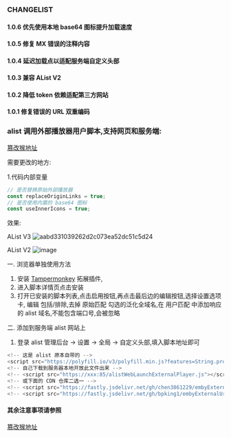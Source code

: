 ### CHANGELIST

#### 1.0.6 优先使用本地 base64 图标提升加载速度

#### 1.0.5 修复 MX 错误的注释内容

#### 1.0.4 延迟加载点以适配服务端自定义头部

#### 1.0.3 兼容 AList V2

#### 1.0.2 降低 token 依赖适配第三方网站

#### 1.0.1 修复错误的 URL 双重编码

### alist 调用外部播放器用户脚本,支持网页和服务端:

[篡改猴地址](https://greasyfork.org/zh-CN/scripts/494829)

需要更改的地方:

1.代码内部变量

```javascript
// 是否替换原始外部播放器
const replaceOriginLinks = true;
// 是否使用内置的 base64 图标
const useInnerIcons = true;
```

效果:

AList V3
![aabd331039262d2c073ea52dc51c5d24](https://github.com/chen3861229/embyExternalUrl/assets/42368856/e0c2b90a-02b0-41ec-861f-7a9ba0949fd4)

AList V2
![image](https://github.com/chen3861229/embyExternalUrl/assets/42368856/2b5697f6-5b7c-40b1-a632-248d3b8d2d4e)

一. 浏览器单独使用方法

1. 安装 [Tampermonkey](https://www.tampermonkey.net) 拓展插件,
2. 进入脚本详情页点击安装
3. 打开已安装的脚本列表,点击启用按钮,再点击最后边的编辑按钮,选择设置选项卡,
编辑 包括/排除,去掉 原始匹配 勾选的泛化全域名,在 用户匹配 中添加响应的 alist 域名,不能包含端口号,会被忽略

二. 添加到服务端 alist 网站上

1. 登录 alist 管理后台 -> 设置 -> 全局 -> 自定义头部,填入脚本地址即可

```javascript
<!-- 这是 alist 原本自带的 -->
<script src="https://polyfill.io/v3/polyfill.min.js?features=String.prototype.replaceAll"></script>
<!-- 自己下载到服务器本地开放此文件出来 -->
<!-- <script src="https://xxx:85/alistWebLaunchExternalPlayer.js"></script> -->
<!-- 或下面的 CDN 仓库二选一 -->
<!-- <script src="https://fastly.jsdelivr.net/gh/chen3861229/embyExternalUrl@main/embyWebAddExternalUrl/alistWebLaunchExternalPlayer.js"></script> -->
<!-- <script src="https://fastly.jsdelivr.net/gh/bpking1/embyExternalUrl@main/embyWebAddExternalUrl/alistWebLaunchExternalPlayer.js"></script> -->
```

#### 其余注意事项请参照
[篡改猴地址](https://greasyfork.org/en/scripts/459297-embylaunchpotplayer)
